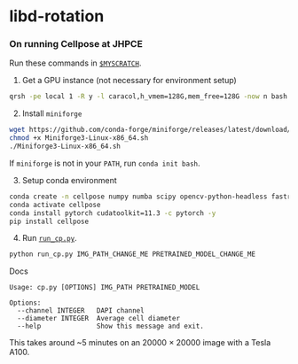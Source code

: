 # libd-rotation

### On running Cellpose at JHPCE

Run these commands in [`$MYSCRATCH`](https://jhpce.jhu.edu/knowledge-base/disk-storage-space-on-the-jhpce-cluster/fastscratch-space-on-jhpce/).

1) Get a GPU instance (not necessary for environment setup)

```sh
qrsh -pe local 1 -R y -l caracol,h_vmem=128G,mem_free=128G -now n bash
```

2) Install `miniforge`

```sh
wget https://github.com/conda-forge/miniforge/releases/latest/download/Miniforge3-Linux-x86_64.sh
chmod +x Miniforge3-Linux-x86_64.sh
./Miniforge3-Linux-x86_64.sh
```

If `miniforge` is not in your `PATH`, run `conda init bash`.

3) Setup conda environment

```sh
conda create -n cellpose numpy numba scipy opencv-python-headless fastremap tifffile -y
conda activate cellpose
conda install pytorch cudatoolkit=11.3 -c pytorch -y
pip install cellpose
```

4) Run [`run_cp.py`](scripts/segmentation/run_cp.py).
```sh
python run_cp.py IMG_PATH_CHANGE_ME PRETRAINED_MODEL_CHANGE_ME
```

Docs
```
Usage: cp.py [OPTIONS] IMG_PATH PRETRAINED_MODEL

Options:
  --channel INTEGER   DAPI channel
  --diameter INTEGER  Average cell diameter
  --help              Show this message and exit.
```

This takes around ~5 minutes on an 20000 × 20000 image with a Tesla A100.
